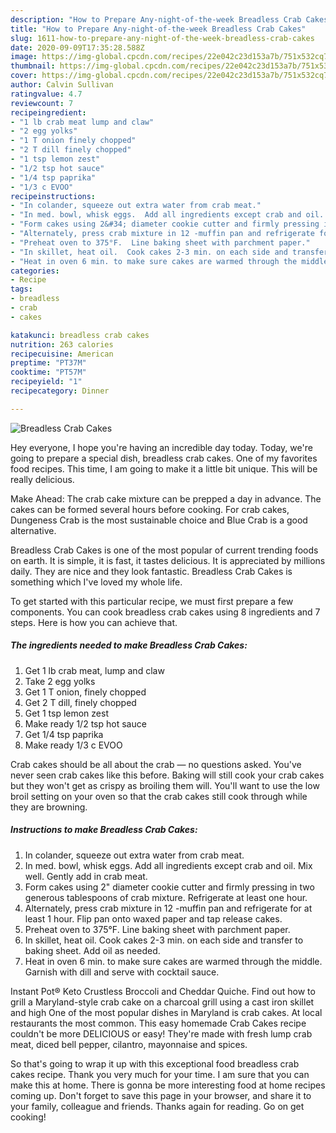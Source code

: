 ```yaml
---
description: "How to Prepare Any-night-of-the-week Breadless Crab Cakes"
title: "How to Prepare Any-night-of-the-week Breadless Crab Cakes"
slug: 1611-how-to-prepare-any-night-of-the-week-breadless-crab-cakes
date: 2020-09-09T17:35:28.588Z
image: https://img-global.cpcdn.com/recipes/22e042c23d153a7b/751x532cq70/breadless-crab-cakes-recipe-main-photo.jpg
thumbnail: https://img-global.cpcdn.com/recipes/22e042c23d153a7b/751x532cq70/breadless-crab-cakes-recipe-main-photo.jpg
cover: https://img-global.cpcdn.com/recipes/22e042c23d153a7b/751x532cq70/breadless-crab-cakes-recipe-main-photo.jpg
author: Calvin Sullivan
ratingvalue: 4.7
reviewcount: 7
recipeingredient:
- "1 lb crab meat lump and claw"
- "2 egg yolks"
- "1 T onion finely chopped"
- "2 T dill finely chopped"
- "1 tsp lemon zest"
- "1/2 tsp hot sauce"
- "1/4 tsp paprika"
- "1/3 c EVOO"
recipeinstructions:
- "In colander, squeeze out extra water from crab meat."
- "In med. bowl, whisk eggs.  Add all ingredients except crab and oil.  Mix well.  Gently add in crab meat."
- "Form cakes using 2&#34; diameter cookie cutter and firmly pressing in two generous tablespoons of crab mixture.  Refrigerate at least one hour."
- "Alternately, press crab mixture in 12 -muffin pan and refrigerate for at least 1 hour.  Flip pan onto waxed paper and tap release cakes."
- "Preheat oven to 375°F.  Line baking sheet with parchment paper."
- "In skillet, heat oil.  Cook cakes 2-3 min. on each side and transfer to baking sheet.  Add oil as needed."
- "Heat in oven 6 min. to make sure cakes are warmed through the middle.  Garnish with dill and serve with cocktail sauce."
categories:
- Recipe
tags:
- breadless
- crab
- cakes

katakunci: breadless crab cakes 
nutrition: 263 calories
recipecuisine: American
preptime: "PT37M"
cooktime: "PT57M"
recipeyield: "1"
recipecategory: Dinner

---
```



![Breadless Crab Cakes](https://img-global.cpcdn.com/recipes/22e042c23d153a7b/751x532cq70/breadless-crab-cakes-recipe-main-photo.jpg)

Hey everyone, I hope you're having an incredible day today. Today, we're going to prepare a special dish, breadless crab cakes. One of my favorites food recipes. This time, I am going to make it a little bit unique. This will be really delicious.

Make Ahead: The crab cake mixture can be prepped a day in advance. The cakes can be formed several hours before cooking. For crab cakes, Dungeness Crab is the most sustainable choice and Blue Crab is a good alternative.

Breadless Crab Cakes is one of the most popular of current trending foods on earth. It is simple, it is fast, it tastes delicious. It is appreciated by millions daily. They are nice and they look fantastic. Breadless Crab Cakes is something which I've loved my whole life.


To get started with this particular recipe, we must first prepare a few components. You can cook breadless crab cakes using 8 ingredients and 7 steps. Here is how you can achieve that.

<!--inarticleads1-->

##### The ingredients needed to make Breadless Crab Cakes:

1. Get 1 lb crab meat, lump and claw
1. Take 2 egg yolks
1. Get 1 T onion, finely chopped
1. Get 2 T dill, finely chopped
1. Get 1 tsp lemon zest
1. Make ready 1/2 tsp hot sauce
1. Get 1/4 tsp paprika
1. Make ready 1/3 c EVOO


Crab cakes should be all about the crab — no questions asked. You&#39;ve never seen crab cakes like this before. Baking will still cook your crab cakes but they won&#39;t get as crispy as broiling them will. You&#39;ll want to use the low broil setting on your oven so that the crab cakes still cook through while they are browning. 

<!--inarticleads2-->

##### Instructions to make Breadless Crab Cakes:

1. In colander, squeeze out extra water from crab meat.
1. In med. bowl, whisk eggs.  Add all ingredients except crab and oil.  Mix well.  Gently add in crab meat.
1. Form cakes using 2&#34; diameter cookie cutter and firmly pressing in two generous tablespoons of crab mixture.  Refrigerate at least one hour.
1. Alternately, press crab mixture in 12 -muffin pan and refrigerate for at least 1 hour.  Flip pan onto waxed paper and tap release cakes.
1. Preheat oven to 375°F.  Line baking sheet with parchment paper.
1. In skillet, heat oil.  Cook cakes 2-3 min. on each side and transfer to baking sheet.  Add oil as needed.
1. Heat in oven 6 min. to make sure cakes are warmed through the middle.  Garnish with dill and serve with cocktail sauce.


Instant Pot® Keto Crustless Broccoli and Cheddar Quiche. Find out how to grill a Maryland-style crab cake on a charcoal grill using a cast iron skillet and high One of the most popular dishes in Maryland is crab cakes. At local restaurants the most common. This easy homemade Crab Cakes recipe couldn&#39;t be more DELICIOUS or easy! They&#39;re made with fresh lump crab meat, diced bell pepper, cilantro, mayonnaise and spices. 

So that's going to wrap it up with this exceptional food breadless crab cakes recipe. Thank you very much for your time. I am sure that you can make this at home. There is gonna be more interesting food at home recipes coming up. Don't forget to save this page in your browser, and share it to your family, colleague and friends. Thanks again for reading. Go on get cooking!
